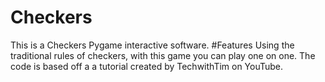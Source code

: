 # Checkers
This is a Checkers Pygame interactive software.
#Features
Using the traditional rules of checkers, with this game you can play one on one.
The code is based off a a tutorial created by TechwithTim on YouTube.

